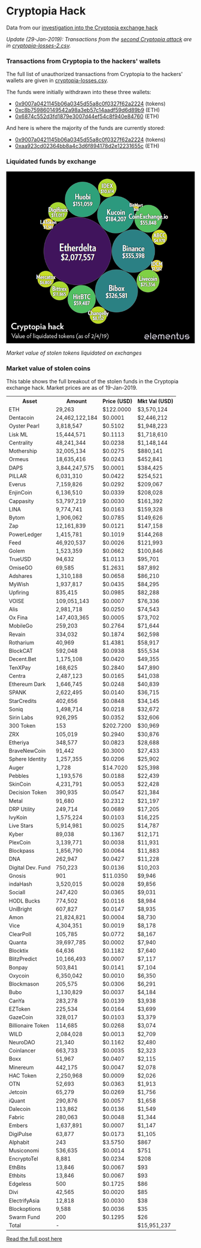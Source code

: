 # Cryptopia Hack

Data from our [investigation into the Cryptopia exchange hack](https://elementus.io/blog/cryptopia-hack-transparency/)


*Update (29-Jan-2019): Transactions from the [second Cryptopia attack](https://elementus.io/blog/cryptopia-hacker-strikes-again-15-days-later/) are in [cryptopia-losses-2.csv](https://github.com/elementus-io/cryptopia-hack/blob/master/cryptopia-losses-2.csv).*


### Transactions from Cryptopia to the hackers' wallets

The full list of unauthorized transactions from Cryptopia to the hackers' wallets are given in [cryptopia-losses.csv](https://github.com/elementus-io/cryptopia-hack/blob/master/cryptopia-losses.csv).

The funds were initially withdrawn into these three wallets:

* [0x9007a0421145b06a0345d55a8c0f0327f62a2224](https://etherscan.io/address/0x9007a0421145b06a0345d55a8c0f0327f62a2224) (tokens)
* [0xc8b759860149542a98a3eb57c14aadf59d6d89b9](https://etherscan.io/address/0xc8b759860149542a98a3eb57c14aadf59d6d89b9) (ETH)
* [0x6874c552d3fd1879e3007d44ef54c8f940e84760](https://etherscan.io/address/0x6874c552d3fd1879e3007d44ef54c8f940e84760) (ETH)

And here is where the majority of the funds are currently stored:

* [0x9007a0421145b06a0345d55a8c0f0327f62a2224](https://etherscan.io/address/0x9007a0421145b06a0345d55a8c0f0327f62a2224) (tokens)
* [0xaa923cd02364bb8a4c3d6f894178d2e12231655c](https://etherscan.io/address/0xaa923cd02364bb8a4c3d6f894178d2e12231655c) (ETH)


### Liquidated funds by exchange

![Liquidated tokens by crypto exchange](https://github.com/elementus-io/cryptopia-hack/blob/master/cryptopia-exchanges-2.png)

*Market value of stolen tokens liquidated on exchanges*


### Market value of stolen coins

This table shows the full breakout of the stolen funds in the Cryptopia exchange hack. Market prices are as of 19-Jan-2019.

<table>
  <tr>
    <th>Asset</th>
    <th>Amount</th>
    <th>Price (USD)</th>
    <th>Mkt Val (USD)</th>
  </tr>
<tr><td>ETH</td><td>29,263</td><td>$122.0000</td><td>$3,570,124</td></tr>
<tr><td>Dentacoin</td><td>24,462,122,184</td><td>$0.0001</td><td>$2,446,212</td></tr>
<tr><td>Oyster Pearl</td><td>3,818,547</td><td>$0.5102</td><td>$1,948,223</td></tr>
<tr><td>Lisk ML</td><td>15,444,571</td><td>$0.1113</td><td>$1,718,610</td></tr>
<tr><td>Centrality</td><td>48,241,344</td><td>$0.0238</td><td>$1,148,144</td></tr>
<tr><td>Mothership</td><td>32,005,134</td><td>$0.0275</td><td>$880,141</td></tr>
<tr><td>Ormeus</td><td>18,635,416</td><td>$0.0243</td><td>$452,841</td></tr>
<tr><td>DAPS</td><td>3,844,247,575</td><td>$0.0001</td><td>$384,425</td></tr>
<tr><td>PILLAR</td><td>6,031,310</td><td>$0.0422</td><td>$254,521</td></tr>
<tr><td>Everus</td><td>7,159,826</td><td>$0.0292</td><td>$209,067</td></tr>
<tr><td>EnjinCoin</td><td>6,136,510</td><td>$0.0339</td><td>$208,028</td></tr>
<tr><td>Cappasity</td><td>53,797,219</td><td>$0.0030</td><td>$161,392</td></tr>
<tr><td>LINA</td><td>9,774,741</td><td>$0.0163</td><td>$159,328</td></tr>
<tr><td>Bytom</td><td>1,906,062</td><td>$0.0785</td><td>$149,626</td></tr>
<tr><td>Zap</td><td>12,161,839</td><td>$0.0121</td><td>$147,158</td></tr>
<tr><td>PowerLedger</td><td>1,415,781</td><td>$0.1019</td><td>$144,268</td></tr>
<tr><td>Feed</td><td>46,920,537</td><td>$0.0026</td><td>$121,993</td></tr>
<tr><td>Golem</td><td>1,523,359</td><td>$0.0662</td><td>$100,846</td></tr>
<tr><td>TrueUSD</td><td>94,632</td><td>$1.0113</td><td>$95,701</td></tr>
<tr><td>OmiseGO</td><td>69,585</td><td>$1.2631</td><td>$87,892</td></tr>
<tr><td>Adshares</td><td>1,310,188</td><td>$0.0658</td><td>$86,210</td></tr>
<tr><td>MyWish</td><td>1,937,817</td><td>$0.0435</td><td>$84,295</td></tr>
<tr><td>Upfiring</td><td>835,415</td><td>$0.0985</td><td>$82,288</td></tr>
<tr><td>VOISE</td><td>109,051,143</td><td>$0.0007</td><td>$76,336</td></tr>
<tr><td>Alis</td><td>2,981,718</td><td>$0.0250</td><td>$74,543</td></tr>
<tr><td>Ox Fina</td><td>147,403,365</td><td>$0.0005</td><td>$73,702</td></tr>
<tr><td>MobileGo</td><td>259,203</td><td>$0.2764</td><td>$71,644</td></tr>
<tr><td>Revain</td><td>334,032</td><td>$0.1874</td><td>$62,598</td></tr>
<tr><td>Rotharium</td><td>40,969</td><td>$1.4381</td><td>$58,917</td></tr>
<tr><td>BlockCAT</td><td>592,048</td><td>$0.0938</td><td>$55,534</td></tr>
<tr><td>Decent.Bet</td><td>1,175,108</td><td>$0.0420</td><td>$49,355</td></tr>
<tr><td>TenXPay</td><td>168,625</td><td>$0.2840</td><td>$47,890</td></tr>
<tr><td>Centra</td><td>2,487,123</td><td>$0.0165</td><td>$41,038</td></tr>
<tr><td>Ethereum Dark</td><td>1,646,745</td><td>$0.0248</td><td>$40,839</td></tr>
<tr><td>SPANK</td><td>2,622,495</td><td>$0.0140</td><td>$36,715</td></tr>
<tr><td>StarCredits</td><td>402,656</td><td>$0.0848</td><td>$34,145</td></tr>
<tr><td>Soniq</td><td>1,498,714</td><td>$0.0218</td><td>$32,672</td></tr>
<tr><td>Sirin Labs</td><td>926,295</td><td>$0.0352</td><td>$32,606</td></tr>
<tr><td>300 Token</td><td>153</td><td>$202.7200</td><td>$30,969</td></tr>
<tr><td>ZRX</td><td>105,019</td><td>$0.2940</td><td>$30,876</td></tr>
<tr><td>Etheriya</td><td>348,577</td><td>$0.0823</td><td>$28,688</td></tr>
<tr><td>BraveNewCoin</td><td>91,442</td><td>$0.3000</td><td>$27,433</td></tr>
<tr><td>Sphere Identity</td><td>1,257,355</td><td>$0.0206</td><td>$25,902</td></tr>
<tr><td>Auger</td><td>1,728</td><td>$14.7020</td><td>$25,398</td></tr>
<tr><td>Pebbles</td><td>1,193,576</td><td>$0.0188</td><td>$22,439</td></tr>
<tr><td>SkinCoin</td><td>4,231,791</td><td>$0.0053</td><td>$22,428</td></tr>
<tr><td>Decision Token</td><td>390,935</td><td>$0.0547</td><td>$21,384</td></tr>
<tr><td>Metal</td><td>91,680</td><td>$0.2312</td><td>$21,197</td></tr>
<tr><td>DRP Utility</td><td>249,714</td><td>$0.0689</td><td>$17,205</td></tr>
<tr><td>IvyKoin</td><td>1,575,224</td><td>$0.0103</td><td>$16,225</td></tr>
<tr><td>Live Stars</td><td>5,914,981</td><td>$0.0025</td><td>$14,787</td></tr>
<tr><td>Kyber</td><td>89,038</td><td>$0.1367</td><td>$12,171</td></tr>
<tr><td>PlexCoin</td><td>3,139,771</td><td>$0.0038</td><td>$11,931</td></tr>
<tr><td>Blockpass</td><td>1,856,790</td><td>$0.0064</td><td>$11,883</td></tr>
<tr><td>DNA</td><td>262,947</td><td>$0.0427</td><td>$11,228</td></tr>
<tr><td>Digital Dev. Fund</td><td>750,223</td><td>$0.0136</td><td>$10,203</td></tr>
<tr><td>Gnosis</td><td>901</td><td>$11.0350</td><td>$9,946</td></tr>
<tr><td>indaHash</td><td>3,520,015</td><td>$0.0028</td><td>$9,856</td></tr>
<tr><td>Sociall</td><td>247,420</td><td>$0.0365</td><td>$9,031</td></tr>
<tr><td>HODL Bucks</td><td>774,502</td><td>$0.0116</td><td>$8,984</td></tr>
<tr><td>UniBright</td><td>607,827</td><td>$0.0147</td><td>$8,935</td></tr>
<tr><td>Amon</td><td>21,824,821</td><td>$0.0004</td><td>$8,730</td></tr>
<tr><td>Vice</td><td>4,304,351</td><td>$0.0019</td><td>$8,178</td></tr>
<tr><td>ClearPoll</td><td>105,785</td><td>$0.0772</td><td>$8,167</td></tr>
<tr><td>Quanta</td><td>39,697,785</td><td>$0.0002</td><td>$7,940</td></tr>
<tr><td>Blocktix</td><td>64,636</td><td>$0.1182</td><td>$7,640</td></tr>
<tr><td>BlitzPredict</td><td>10,166,493</td><td>$0.0007</td><td>$7,117</td></tr>
<tr><td>Bonpay</td><td>503,841</td><td>$0.0141</td><td>$7,104</td></tr>
<tr><td>Oxycoin</td><td>6,350,042</td><td>$0.0010</td><td>$6,350</td></tr>
<tr><td>Blockmason</td><td>205,575</td><td>$0.0306</td><td>$6,291</td></tr>
<tr><td>Bubo</td><td>1,130,829</td><td>$0.0037</td><td>$4,184</td></tr>
<tr><td>CanYa</td><td>283,278</td><td>$0.0139</td><td>$3,938</td></tr>
<tr><td>EZToken</td><td>225,534</td><td>$0.0164</td><td>$3,699</td></tr>
<tr><td>GazeCoin</td><td>328,017</td><td>$0.0103</td><td>$3,379</td></tr>
<tr><td>Billionaire Token</td><td>114,685</td><td>$0.0268</td><td>$3,074</td></tr>
<tr><td>WILD</td><td>2,084,028</td><td>$0.0013</td><td>$2,709</td></tr>
<tr><td>NeuroDAO</td><td>21,340</td><td>$0.1162</td><td>$2,480</td></tr>
<tr><td>Coinlancer</td><td>663,733</td><td>$0.0035</td><td>$2,323</td></tr>
<tr><td>Boxx</td><td>51,967</td><td>$0.0407</td><td>$2,115</td></tr>
<tr><td>Minereum</td><td>442,175</td><td>$0.0047</td><td>$2,078</td></tr>
<tr><td>HAC Token</td><td>2,250,968</td><td>$0.0009</td><td>$2,026</td></tr>
<tr><td>OTN</td><td>52,693</td><td>$0.0363</td><td>$1,913</td></tr>
<tr><td>Jetcoin</td><td>65,279</td><td>$0.0269</td><td>$1,756</td></tr>
<tr><td>iQuant</td><td>290,876</td><td>$0.0057</td><td>$1,658</td></tr>
<tr><td>Dalecoin</td><td>113,862</td><td>$0.0136</td><td>$1,549</td></tr>
<tr><td>Fabric</td><td>280,063</td><td>$0.0048</td><td>$1,344</td></tr>
<tr><td>Embers</td><td>1,637,891</td><td>$0.0007</td><td>$1,147</td></tr>
<tr><td>DigiPulse</td><td>63,877</td><td>$0.0173</td><td>$1,105</td></tr>
<tr><td>Alphabit</td><td>243</td><td>$3.5750</td><td>$867</td></tr>
<tr><td>Musiconomi</td><td>536,635</td><td>$0.0014</td><td>$751</td></tr>
<tr><td>EncryptoTel</td><td>8,881</td><td>$0.0234</td><td>$208</td></tr>
<tr><td>EthBits</td><td>13,846</td><td>$0.0067</td><td>$93</td></tr>
<tr><td>Ethbits</td><td>13,846</td><td>$0.0067</td><td>$93</td></tr>
<tr><td>Edgeless</td><td>500</td><td>$0.1725</td><td>$86</td></tr>
<tr><td>Divi</td><td>42,565</td><td>$0.0020</td><td>$85</td></tr>
<tr><td>ElectrifyAsia</td><td>12,818</td><td>$0.0030</td><td>$38</td></tr>
<tr><td>Blockoptions</td><td>9,588</td><td>$0.0036</td><td>$35</td></tr>
<tr><td>Swarm Fund</td><td>200</td><td>$0.1295</td><td>$26</td></tr>
<tr><td>Total</td><td>-</td><td></td><td>$15,951,237</td></tr>
</table>


[Read the full post here](https://elementus.io/blog/cryptopia-hack-transparency/)

